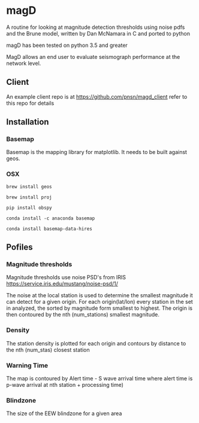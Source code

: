 # magD

A routine for looking at magnitude detection thresholds using noise pdfs and
the Brune model, written by Dan McNamara in C and ported to python

magD has been tested on python 3.5 and greater

MagD allows an end user to evaluate seismograph performance at the network level.

## Client

An example client repo is at https://github.com/pnsn/magd_client refer to this repo for details


## Installation

### Basemap

Basemap is the mapping library for matplotlib. It needs to be built against geos.

### OSX

`brew install geos`

`brew install proj`

`pip install obspy`

`conda install -c anaconda basemap`

`conda install basemap-data-hires`

## Pofiles
### Magnitude thresholds
Magnitude thresholds use noise PSD's from IRIS https://service.iris.edu/mustang/noise-psd/1/

The noise at the local station is used to determine the smallest magnitude it can detect for a given origin. For each origin(lat/lon) every station in the set in analyzed, the sorted by magnitude form smallest to highest. The origin is then contoured by the nth (num_stations) smallest magnitude.

### Density
The station density is plotted for each origin and contours by distance to the nth (num_stas) closest station

### Warning Time
The map is contoured by Alert time - S wave arrival time where alert time is p-wave arrival at nth station + processing time)

### Blindzone 
The size of the EEW blindzone for a given area


